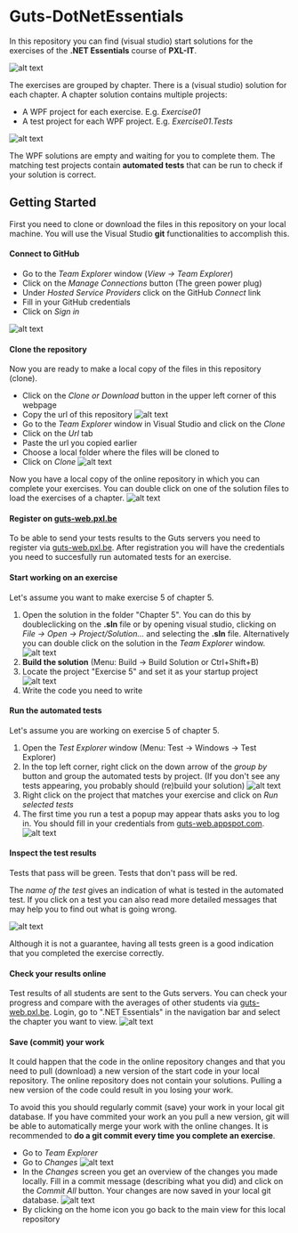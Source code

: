 # Guts-DotNetEssentials
In this repository you can find (visual studio) start solutions for the exercises of the **.NET Essentials** course of **PXL-IT**.

![alt text][img_book]

The exercises are grouped by chapter. There is a (visual studio) solution for each chapter.
A chapter solution contains multiple projects:
- A WPF project for each exercise. E.g. *Exercise01*
- A test project for each WPF project. E.g. *Exercise01.Tests*

![alt text][img_projects]

The WPF solutions are empty and waiting for you to complete them.
The matching test projects contain **automated tests** that can be run to check if your solution is correct.

## Getting Started
First you need to clone or download the files in this repository on your local machine.
You will use the Visual Studio **git** functionalities to accomplish this.

#### Connect to GitHub

- Go to the *Team Explorer* window (*View -> Team Explorer*)
- Click on the *Manage Connections* button (The green power plug)
- Under *Hosted Service Providers* click on the GitHub *Connect* link
- Fill in your GitHub credentials
- Click on *Sign in*

![alt text][img_github_connect]

#### Clone the repository

Now you are ready to make a local copy of the files in this repository (clone).

- Click on the *Clone or Download* button in the upper left corner of this webpage
- Copy the url of this repository
![alt text][img_clone_url]
- Go to the *Team Explorer* window in Visual Studio and click on the *Clone*
- Click on the *Url* tab
- Paste the url you copied earlier
- Choose a local folder where the files will be cloned to
- Click on *Clone*
![alt text][img_clone]

Now you have a local copy of the online repository in which you can complete your exercises.
You can double click on one of the solution files to load the exercises of a chapter.
![alt text][img_cloned_repo_overview]

#### Register on [guts-web.pxl.be](https://guts-web.pxl.be)
To be able to send your tests results to the Guts servers you need to register via [guts-web.pxl.be](https://guts-web.pxl.be/register).
After registration you will have the credentials you need to succesfully run automated tests for an exercise.

#### Start working on an exercise
Let's assume you want to make exercise 5 of chapter 5.
1. Open the solution in the folder "Chapter 5". You can do this by doubleclicking on the **.sln** file or by opening visual studio, clicking on *File -> Open -> Project/Solution...* and selecting the **.sln** file. Alternatively you can double click on the solution in the *Team Explorer* window.
![alt text][img_open_solution]
2. **Build the solution** (Menu: Build -> Build Solution or Ctrl+Shift+B)
3. Locate the project "Exercise 5" and set it as your startup project
![alt text][img_startup_project]
4. Write the code you need to write

#### Run the automated tests
Let's assume you are working on exercise 5 of chapter 5.
1. Open the *Test Explorer* window (Menu: Test -> Windows -> Test Explorer)
2. In the top left corner, right click on the down arrow of the *group by* button and group the automated tests by project. (If you don't see any tests appearing, you probably should (re)build your solution)
![alt text][img_group_tests]
3. Right click on the project that matches your exercise and click on *Run selected tests*
4. The first time you run a test a popup may appear thats asks you to log in. You should fill in your credentials from [guts-web.appspot.com](https://guts-web.appspot.com).
![alt text][img_login_vs]

#### Inspect the test results
Tests that pass will be green. Tests that don't pass will be red. 

The *name of the test* gives an indication of what is tested in the automated test.
If you click on a test you can also read more detailed messages that may help you to find out what is going wrong.

![alt text][img_test_detail]

Although it is not a guarantee, having all tests green is a good indication that you completed the exercise correctly.

#### Check your results online
Test results of all students are sent to the Guts servers.
You can check your progress and compare with the averages of other students via [guts-web.pxl.be](https://guts-web.pxl.be).
Login, go to ".NET Essentials" in the navigation bar and select the chapter you want to view.
![alt text][img_chapter_contents]

#### Save (commit) your work
It could happen that the code in the online repository changes and that you need to pull (download) a new version of the start code in your local repository. 
The online repository does not contain your solutions. Pulling a new version of the code could result in you losing your work.

To avoid this you should regularly commit (save) your work in your local git database. If you have commited your work an you pull a new version, git will be able to automatically merge your work with the online changes. 
It is recommended to **do a git commit every time you complete an exercise**.

- Go to *Team Explorer*
- Go to *Changes*
![alt text][img_team_explorer_goto_changes]
- In the *Changes* screen you get an overview of the changes you made locally. Fill in a commit message (describing what you did) and click on the *Commit All* button. Your changes are now saved in your local git database.
![alt text][img_team_explorer_changes]
- By clicking on the home icon you go back to the main view for this local repository

[img_book]:Images/book.jpg "Handboek 'Programmeren in C#'"
[img_projects]:Images/projects.png "Solution for chapter five with its projects"
[img_github_connect]:Images/github_connect.png "Connect to GitHub"
[img_clone_url]:Images/clone_url.png "Copy repository url"
[img_clone]:Images/clone.png "Clone repository"
[img_cloned_repo_overview]:Images/cloned_repo_overview.png "Cloned repository overview"
[img_open_solution]:Images/open_solution.png "Open solution"
[img_startup_project]:Images/startup_project.png "Choose startup project"
[img_group_tests]:Images/group_tests.png "Group tests by project"
[img_test_detail]:Images/test_detail.png "Details of a test result"
[img_login_vs]:Images/login_vs.png "Visual studio login"
[img_chapter_contents]:Images/chaptercontents.png "Chapter contents"
[img_team_explorer_goto_changes]:Images/team_explorer_goto_changes.png "Team Explorer - go to Changes"
[img_team_explorer_changes]:Images/team_explorer_changes.png "Team Explorer - Changes"


